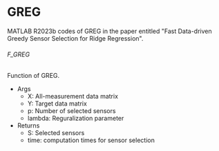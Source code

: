 # GREG
MATLAB R2023b codes of GREG in the paper entitled "Fast Data-driven Greedy Sensor Selection for Ridge Regression".

###### F_GREG
Function of GREG.
* Args
  * X: All-measurement data matrix
  * Y: Target data matrix
  * p: Number of selected sensors
  * lambda: Reguralization parameter
* Returns
  * S: Selected sensors
  * time: computation times for sensor selection
